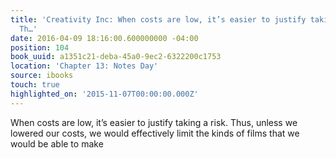 ```yaml
---
title: 'Creativity Inc: When costs are low, it’s easier to justify taking a risk.
  Th…'
date: 2016-04-09 18:16:00.600000000 -04:00
position: 104
book_uuid: a1351c21-deba-45a0-9ec2-6322200c1753
location: 'Chapter 13: Notes Day'
source: ibooks
touch: true
highlighted_on: '2015-11-07T00:00:00.000Z'
---
```


When costs are low, it’s easier to justify taking a risk. Thus, unless we lowered our costs, we would effectively limit the kinds of films that we would be able to make